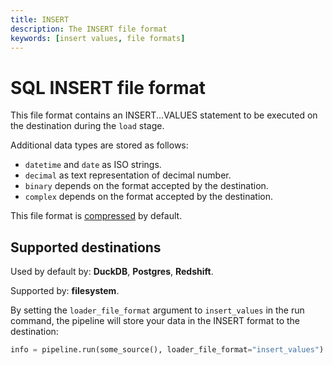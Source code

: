 ```yaml
---
title: INSERT
description: The INSERT file format
keywords: [insert values, file formats]
---
```


# SQL INSERT file format

This file format contains an INSERT...VALUES statement to be executed on the destination during the
`load` stage.

Additional data types are stored as follows:

- `datetime` and `date` as ISO strings.
- `decimal` as text representation of decimal number.
- `binary` depends on the format accepted by the destination.
- `complex` depends on the format accepted by the destination.

This file format is
[compressed](../../reference/performance.md#disabling-and-enabling-file-compression) by default.

## Supported destinations

Used by default by: **DuckDB**, **Postgres**, **Redshift**.

Supported by: **filesystem**.

By setting the `loader_file_format` argument to `insert_values` in the run command, the pipeline
will store your data in the INSERT format to the destination:

```python
info = pipeline.run(some_source(), loader_file_format="insert_values")
```
